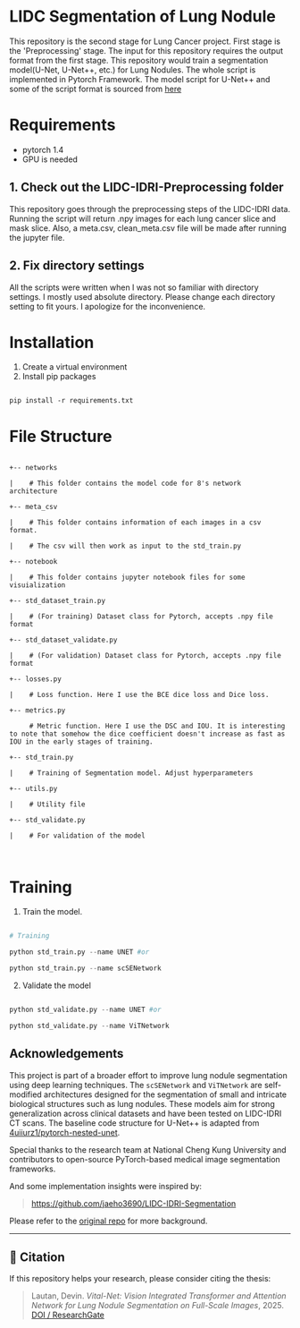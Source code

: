# LIDC Segmentation of Lung Nodule

This repository is the second stage for Lung Cancer project. First stage is the 'Preprocessing' stage.
The input for this repository requires the output format from the first stage.
This repository would train a segmentation model(U-Net, U-Net++, etc.) for Lung Nodules. The whole script is implemented in Pytorch Framework.
The model script for U-Net++ and some of the script format is sourced from [here](https://github.com/4uiiurz1/pytorch-nested-unet)


# Requirements

* pytorch 1.4
* GPU is needed


## 1. Check out the LIDC-IDRI-Preprocessing folder

This repository goes through the preprocessing steps of the LIDC-IDRI data. Running the script will return .npy images for each lung cancer slice and mask slice. Also, a meta.csv, clean_meta.csv file will be made after running the jupyter file.


## 2. Fix directory settings

All the scripts were written when I was not so familiar with directory settings. I mostly used absolute directory. Please change each directory setting to fit yours. I apologize for the inconvenience.


# Installation

1. Create a virtual environment
2. Install pip packages
```

pip install -r requirements.txt

```



# File Structure

```

+-- networks

|    # This folder contains the model code for 8's network architecture

+-- meta_csv

|    # This folder contains information of each images in a csv format. 

|    # The csv will then work as input to the std_train.py

+-- notebook

|    # This folder contains jupyter notebook files for some visuialization

+-- std_dataset_train.py

|    # (For training) Dataset class for Pytorch, accepts .npy file format

+-- std_dataset_validate.py

|    # (For validation) Dataset class for Pytorch, accepts .npy file format

+-- losses.py

|    # Loss function. Here I use the BCE dice loss and Dice loss. 

+-- metrics.py

     # Metric function. Here I use the DSC and IOU. It is interesting to note that somehow the dice coefficient doesn't increase as fast as IOU in the early stages of training.

+-- std_train.py

|    # Training of Segmentation model. Adjust hyperparameters

+-- utils.py

|    # Utility file

+-- std_validate.py

|    # For validation of the model



```



# Training

1. Train the model.
```python

# Training

python std_train.py --name UNET #or

python std_train.py --name scSENetwork

```


2. Validate the model
```python 

python std_validate.py --name UNET #or

python std_validate.py --name ViTNetwork

```
## Acknowledgements

This project is part of a broader effort to improve lung nodule segmentation using deep learning techniques. 
The `scSENetwork` and `ViTNetwork` are self-modified architectures designed for the segmentation of small and intricate biological structures such as lung nodules. 
These models aim for strong generalization across clinical datasets and have been tested on LIDC-IDRI CT scans. 
The baseline code structure for U-Net++ is adapted from [4uiiurz1/pytorch-nested-unet](https://github.com/4uiiurz1/pytorch-nested-unet).

Special thanks to the research team at National Cheng Kung University and contributors to open-source PyTorch-based medical image segmentation frameworks.

And some implementation insights were inspired by:

> https://github.com/jaeho3690/LIDC-IDRI-Segmentation

Please refer to the [original repo](https://github.com/jaeho3690/LIDC-IDRI-Segmentation) for more background.

---

## 📄 Citation

If this repository helps your research, please consider citing the thesis:

> Lautan, Devin. *Vital-Net: Vision Integrated Transformer and Attention Network for Lung Nodule Segmentation on Full-Scale Images*, 2025. [DOI / ResearchGate](https://www.researchgate.net/publication/391155595_Vital-Net_Vision_Integrated_Transformer_and_Attention_Network_for_Lung_Nodule_Segmentation_on_Full-Scale_Images)

